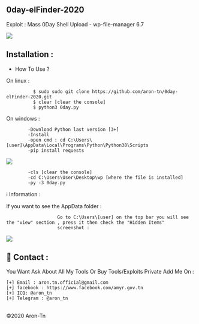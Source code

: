 ## 0day-elFinder-2020
Exploit : Mass 0Day Shell Upload - wp-file-manager 6.7

<img src="https://i.imgur.com/jCnINz2.png" style="max-width:100%;">

Installation : 
------
         
    
 - How To Use ?
 
On linux :  
              
              $ sudo sudo git clone https://github.com/aron-tn/0day-elFinder-2020.git
              $ clear [clear the console]
              $ python3 0day.py
               
On windows : 


            -Download Python last version [3+]              
            -Install
            -open cmd : cd C:\Users\[user]\AppData\Local\Programs\Python\Python38\Scripts
            -pip install requests

<img src="https://i.imgur.com/MEdZimY.png" style="max-width:100%;">
            
            -cls [clear the console]
            -cd C:\Users\User\Desktop\wp [where the file is installed]
            -py -3 0day.py

 
ℹ️ Information : 

If you want to see the AppData folder : 

                       Go to C:\Users\[user] on the top bar you will see the "view" section , press it then check the "Hidden Items" 
                       screenshot : 
<img src="https://i.imgur.com/tVyLtGi.png" style="max-width:100%;">
            

📧 Contact :
------
You Want Ask About All My Tools Or Buy Tools/Exploits Private Add Me On : 
```
[+] Email : aron.tn.official@gmail.com
[+] facebook : https://www.facebook.com/amyr.gov.tn
[+] ICQ: @aron_tn
[+] Telegram : @aron_tn 
```

<br>©2020 Aron-Tn
